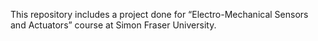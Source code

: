 This repository includes a project done for “Electro-Mechanical Sensors and Actuators” course at Simon Fraser University.
